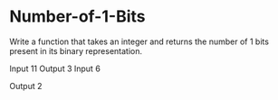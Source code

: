 # Number-of-1-Bits

Write a function that takes an integer and returns the number of 1 bits present in its binary representation.

Input
11
Output
3
Input
6

Output
2
